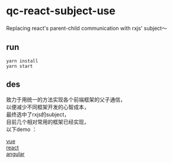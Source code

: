 # qc-react-subject-use
Replacing react's parent-child communication with rxjs' subject～


## run
```
yarn install
yarn start

```


## des

致力于用统一的方法实现各个前端框架的父子通信，  
以便减少不同框架开发的心智成本，  
最终选中了rxjs的subject，     
目前几个相对常用的框架已经实现，  
以下demo ：  

[vue](https://github.com/canwhite/qc-vue3-subject-use)  
[react](https://github.com/canwhite/qc-react-subject-use)  
[angular](https://github.com/canwhite/qc-angular-subject-use)  
